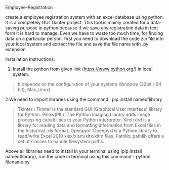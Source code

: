 Employee-Registration 

create a employee registration system with an excel database using python. It is a completely GUI Tkinter project. 
This tool is mainly created for a data-saving purpose in python because if we save any registration data in text form it is hard to manage. Even we have to waste too much time, for finding data on a particular person.
first you need to download the code zip file into your local system and extract the file and save the file name with .py extension.

Installation Instructions: 
1. Install the python from given link (https://www.python.org/) in local system.
> It depends on the configuration of your system( Windows (32bit / 64 bit), Mac,Linux).

2.We need to import  libraries using the command : pip install nameoflibrary
>Tkinter : Tkinter is the standard GUI (Graphical User Interface) library for Python.
>Pillow(PIL) :The Python Imaging Library adds image processing capabilities to your Python interpreter.
>Xlrd :xlrd is a library for reading data and formatting information from Excel files in the historical .xls format.
>Openpyxl :Openpyxl is a Python library to read/write Excel 2010 xlsx/xlsm/xltx/xltm files.
>Pathlib: pathlib offers a set of classes to handle filesystem paths.

Above  all libraries need to install in your terminal using (pip install nameoflibrary), run the code in terminal using this command - python filename.py
